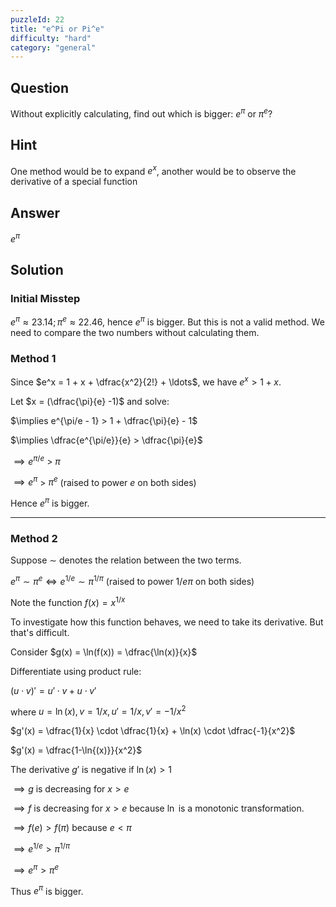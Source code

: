 ```yaml
---
puzzleId: 22
title: "e^Pi or Pi^e"
difficulty: "hard"
category: "general"
---
```


## Question
Without explicitly calculating, find out which is bigger: $e^\pi$ or $\pi^e$?

## Hint
One method would be to expand $e^x$, another would be to observe the derivative of a special function 

## Answer
$e^\pi$

## Solution
<!--
This is a common placement test question. 
-->
### Initial Misstep
$e^\pi \approx 23.14; \pi^e \approx 22.46$, hence $e^\pi$ is bigger.
But this is not a valid method. We need to compare the two numbers without calculating them.


### Method 1

Since $e^x = 1 + x + \dfrac{x^2}{2!} + \ldots$, we have $e^x > 1+x$. 

Let $x = (\dfrac{\pi}{e} -1)$ and solve:

$\implies e^{\pi/e - 1} > 1 + \dfrac{\pi}{e} - 1$

$\implies \dfrac{e^{\pi/e}}{e} > \dfrac{\pi}{e}$

$\implies e^{\pi/e}$ > $\pi$

$\implies e^\pi$ > $\pi^e$ (raised to power $e$ on both sides)

Hence $e^\pi$ is bigger.

---

### Method 2

Suppose $\sim$ denotes the relation between the two terms.

$e^\pi \sim \pi ^ e \iff e^{1/e} \sim \pi^{1/\pi}$ (raised to power $1/{e\pi}$ on both sides)

Note the function $f(x) = x^{1/x}$

To investigate how this function behaves, we need to take its derivative. But that's difficult.

<!-- 
Differentiating: $f'(x) = f(x) \cdot (1/x^2) \cdot (1- \ln{(x)} )$ 
This is too difficult for me.
-->
Consider $g(x) = \ln(f(x)) =  \dfrac{\ln(x)}{x}$

Differentiate using product rule: 

$(u \cdot v)' = u' \cdot v + u \cdot v'$ 

where $u=\ln(x), v = 1/x, u'=1/x, v' = -1/x^2$

$g'(x) = \dfrac{1}{x} \cdot \dfrac{1}{x} + \ln(x) \cdot \dfrac{-1}{x^2}$

$g'(x) = \dfrac{1-\ln{(x)}}{x^2}$

The derivative $g'$ is negative if $\ln(x) > 1$

$\implies g$ is decreasing for $x > e$

$\implies f$ is decreasing for $x > e$ because $\ln$ is a monotonic transformation.

$\implies f(e) > f(\pi)$ because $e<\pi$

$\implies e^{1/e} > \pi^{1/\pi}$


$\implies e^\pi > \pi^e$

Thus $e^\pi$ is bigger.

